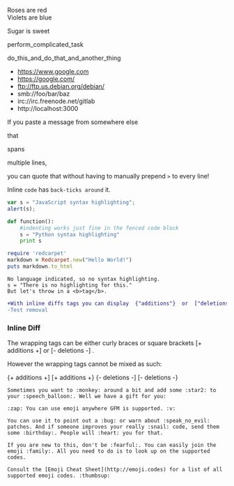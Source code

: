 Roses are red  
Violets are blue

Sugar is sweet


perform_complicated_task

do_this_and_do_that_and_another_thing


* https://www.google.com
* https://google.com/
* ftp://ftp.us.debian.org/debian/
* smb://foo/bar/baz
* irc://irc.freenode.net/gitlab
* http://localhost:3000


>>>
If you paste a message from somewhere else

that

spans

multiple lines,

you can quote that without having to manually prepend `>` to every line!
>>>


Inline `code` has `back-ticks around` it.

```javascript
var s = "JavaScript syntax highlighting";
alert(s);
```

```python
def function():
    #indenting works just fine in the fenced code block
    s = "Python syntax highlighting"
    print s
```

```ruby
require 'redcarpet'
markdown = Redcarpet.new("Hello World!")
puts markdown.to_html
```

```
No language indicated, so no syntax highlighting.
s = "There is no highlighting for this."
But let's throw in a <b>tag</b>.
```

```diff
+With inline diffs tags you can display  {"additions"}  or  ["deletions"] .
-Test removal
```

### Inline Diff
The wrapping tags can be either curly braces or square brackets  [+ additions +]  or  [- deletions -] .


However the wrapping tags cannot be mixed as such:

{+ additions +]
[+ additions +}
{- deletions -]
[- deletions -}


``` 
Sometimes you want to :monkey: around a bit and add some :star2: to your :speech_balloon:. Well we have a gift for you:

:zap: You can use emoji anywhere GFM is supported. :v:

You can use it to point out a :bug: or warn about :speak_no_evil: patches. And if someone improves your really :snail: code, send them some :birthday:. People will :heart: you for that.

If you are new to this, don't be :fearful:. You can easily join the emoji :family:. All you need to do is to look up on the supported codes.

Consult the [Emoji Cheat Sheet](http://emoji.codes) for a list of all supported emoji codes. :thumbsup:
```

